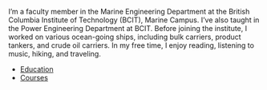 I’m a faculty member in the Marine Engineering Department at the British Columbia Institute of Technology (BCIT), Marine Campus. I’ve also taught in the Power Engineering Department at BCIT. Before joining the institute, I worked on various ocean-going ships, including bulk carriers, product tankers, and crude oil carriers. In my free time, I enjoy reading, listening to music, hiking, and traveling.

- [Education](education.md)
- [Courses](courses.md)
